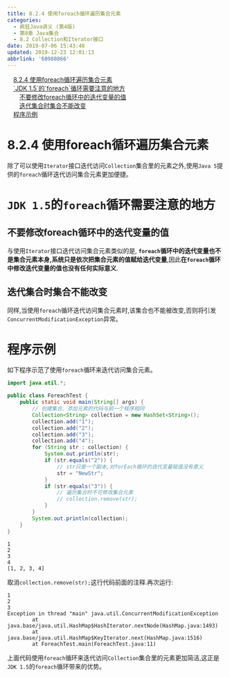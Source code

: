 ```yaml
---
title: 8.2.4 使用foreach循环遍历集合元素
categories: 
  - 疯狂Java讲义 (第4版)
  - 第8章 Java集合
  - 8.2 Collection和Iterator接口
date: 2019-07-06 15:43:48
updated: 2019-12-23 12:01:13
abbrlink: '60988866'
---
```

<div id='my_toc'><a href="/JavaReadingNotes/60988866/#8-2-4-使用foreach循环遍历集合元素" class="header_1">8.2.4 使用foreach循环遍历集合元素</a>&nbsp;<br><a href="/JavaReadingNotes/60988866/#-JDK-1-5-的-foreach-循环需要注意的地方" class="header_1">`JDK 1.5`的`foreach`循环需要注意的地方</a>&nbsp;<br><a href="/JavaReadingNotes/60988866/#不要修改foreach循环中的迭代变量的值" class="header_2">不要修改foreach循环中的迭代变量的值</a>&nbsp;<br><a href="/JavaReadingNotes/60988866/#迭代集合时集合不能改变" class="header_2">迭代集合时集合不能改变</a>&nbsp;<br><a href="/JavaReadingNotes/60988866/#程序示例" class="header_1">程序示例</a>&nbsp;<br></div>
<style>.header_1{margin-left: 1em;}.header_2{margin-left: 2em;}.header_3{margin-left: 3em;}.header_4{margin-left: 4em;}.header_5{margin-left: 5em;}.header_6{margin-left: 6em;}</style>
<!--more-->
<script>if (navigator.platform.search('arm')==-1){document.getElementById('my_toc').style.display = 'none';}var e,p = document.getElementsByTagName('p');while (p.length>0) {e = p[0];e.parentElement.removeChild(e);}</script>

<!--end-->
<!--SSTStart-->
# 8.2.4 使用foreach循环遍历集合元素 #
除了可以使用`Iterator`接口迭代访问`Collection`集合里的元素之外,使用`Java 5`提供的`foreach`循环迭代访问集合元素更加便捷。
# `JDK 1.5`的`foreach`循环需要注意的地方 #
## 不要修改foreach循环中的迭代变量的值 ##
与使用`Iterator`接口迭代访问集合元素类似的是, **`foreach`循环中的迭代变量也不是集合元素本身,系统只是依次把集合元素的值赋给迭代变量**,因此**在`foreach`循环中修改迭代变量的值也没有任何实际意义**.
## 迭代集合时集合不能改变 ##
同样,当使用`foreach`循环迭代访问集合元素时,该集合也不能被改变,否则将引发`ConcurrentModificationException`异常。
<!--SSTStop-->
# 程序示例 #
如下程序示范了使用`foreach`循环来迭代访问集合元素。
```java
import java.util.*;

public class ForeachTest {
    public static void main(String[] args) {
        // 创建集合、添加元素的代码与前一个程序相同
        Collection<String> collection = new HashSet<String>();
        collection.add("1");
        collection.add("2");
        collection.add("3");
        collection.add("4");
        for (String str : collection) {
            System.out.println(str);
            if (str.equals("2")) {
                // str只是一个副本,对forEach循环的迭代变量赋值没有意义
                str = "NewStr";
            }
            if (str.equals("3")) {
                // 遍历集合时不可修改集合元素
                // collection.remove(str);
            }
        }
        System.out.println(collection);
    }
}
```
```
1
2
3
4
[1, 2, 3, 4]
```
取消`collection.remove(str);`这行代码前面的注释.再次运行:
```
1
2
3
Exception in thread "main" java.util.ConcurrentModificationException
        at java.base/java.util.HashMap$HashIterator.nextNode(HashMap.java:1493)
        at java.base/java.util.HashMap$KeyIterator.next(HashMap.java:1516)
        at ForeachTest.main(ForeachTest.java:11)
```
上面代码使用`foreach`循环来迭代访问`Collection`集合里的元素更加简洁,这正是`JDK 1.5`的`foreach`循环带来的优势。
